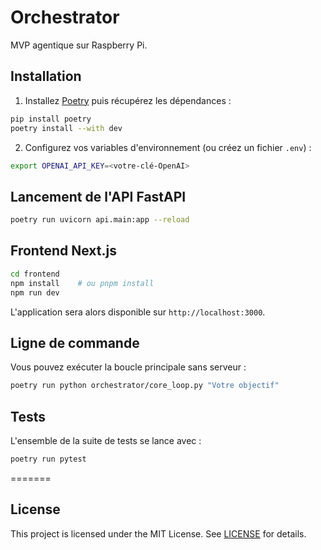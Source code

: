 # Orchestrator

MVP agentique sur Raspberry Pi.


## Installation

1. Installez [Poetry](https://python-poetry.org/) puis récupérez les dépendances :

```bash
pip install poetry
poetry install --with dev
```

2. Configurez vos variables d'environnement (ou créez un fichier `.env`) :

```bash
export OPENAI_API_KEY=<votre-clé-OpenAI>
```

## Lancement de l'API FastAPI

```bash
poetry run uvicorn api.main:app --reload
```

## Frontend Next.js

```bash
cd frontend
npm install    # ou pnpm install
npm run dev
```

L'application sera alors disponible sur `http://localhost:3000`.

## Ligne de commande

Vous pouvez exécuter la boucle principale sans serveur :

```bash
poetry run python orchestrator/core_loop.py "Votre objectif"
```

## Tests

L'ensemble de la suite de tests se lance avec :

```bash
poetry run pytest
```

=======

## License

This project is licensed under the MIT License. See [LICENSE](LICENSE) for details.

